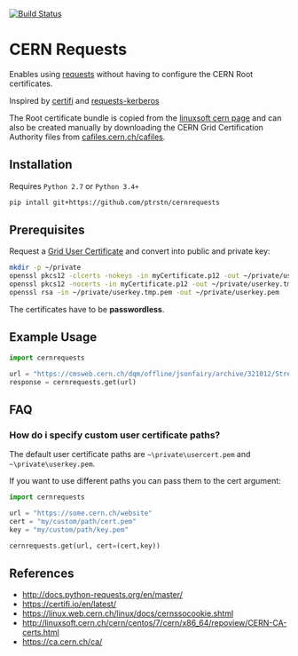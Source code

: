 [![Build Status](https://travis-ci.com/ptrstn/cernrequests.svg?branch=master)](https://travis-ci.com/ptrstn/cernrequests)

# CERN Requests

Enables using [requests]("https://github.com/requests/requests") without having to configure the CERN Root certificates.

Inspired by [certifi](https://github.com/certifi/python-certifi) and [requests-kerberos](https://github.com/requests/requests-kerberos)

The Root certificate bundle is copied from the [linuxsoft cern page](http://linuxsoft.cern.ch/cern/centos/7/cern/x86_64/repoview/CERN-CA-certs.html) and can also be created manually by downloading the CERN Grid Certification Authority files from [cafiles.cern.ch/cafiles](https://cafiles.cern.ch/cafiles/).

## Installation

Requires ```Python 2.7``` or ```Python 3.4+```

```bash
pip intall git+https://github.com/ptrstn/cernrequests
```

## Prerequisites

Request a [Grid User Certificate](https://ca.cern.ch/ca/) and convert into public and private key:

```bash
mkdir -p ~/private
openssl pkcs12 -clcerts -nokeys -in myCertificate.p12 -out ~/private/usercert.pem
openssl pkcs12 -nocerts -in myCertificate.p12 -out ~/private/userkey.tmp.pem
openssl rsa -in ~/private/userkey.tmp.pem -out ~/private/userkey.pem
```

The certificates have to be **passwordless**.

## Example Usage

```python
import cernrequests

url = "https://cmsweb.cern.ch/dqm/offline/jsonfairy/archive/321012/StreamExpress/Run2018D-Express-v1/DQMIO/Tracking/TrackParameters/generalTracks/GeneralProperties/TrackEtaPhi_ImpactPoint_GenTk"
response = cernrequests.get(url)
```

## FAQ

### How do i specify custom user certificate paths?

The default user certificate paths are ```~\private\usercert.pem``` and ```~\private\userkey.pem```. 

If you want to use different paths you can pass them to the cert argument:

```python
import cernrequests

url = "https://some.cern.ch/website"
cert = "my/custom/path/cert.pem"
key = "my/custom/path/key.pem"

cernrequests.get(url, cert=(cert,key))
```

## References

- http://docs.python-requests.org/en/master/
- https://certifi.io/en/latest/
- https://linux.web.cern.ch/linux/docs/cernssocookie.shtml
- http://linuxsoft.cern.ch/cern/centos/7/cern/x86_64/repoview/CERN-CA-certs.html
- https://ca.cern.ch/ca/